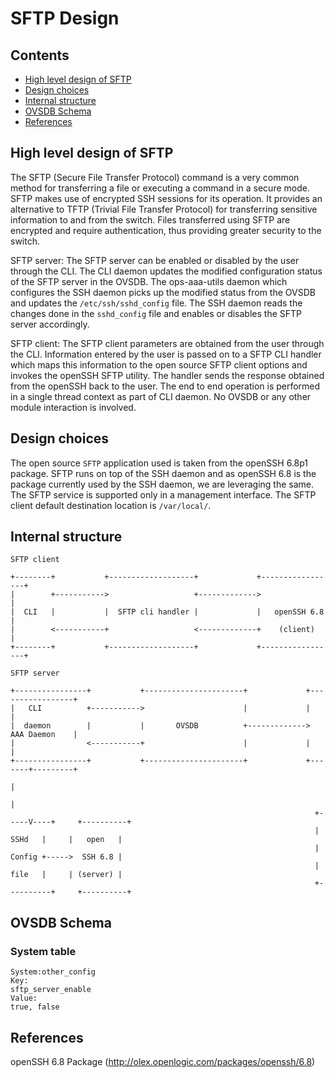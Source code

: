 # SFTP Design

## Contents
   - [High level design of SFTP](#high-level-design-of-sftp)
   - [Design choices](#design-choices)
   - [Internal structure](#internal-structure)
   - [OVSDB Schema](#ovsdb-schema)
   - [References](#references)

## High level design of SFTP
The SFTP (Secure File Transfer Protocol) command is a very common method for transferring a file or executing a command in a secure mode. SFTP makes use of encrypted SSH sessions for its operation. It provides an alternative to TFTP (Trivial File Transfer Protocol) for transferring sensitive information to and from the switch. Files transferred using SFTP are encrypted and require authentication, thus providing greater security to the switch.

SFTP server:
The SFTP server can be enabled or disabled by the user through the CLI. The CLI daemon updates the modified configuration status of the SFTP server in the OVSDB. The ops-aaa-utils daemon which configures the SSH daemon picks up the modified status from the OVSDB and updates the `/etc/ssh/sshd_config` file. The SSH daemon reads the changes done in the `sshd_config` file and enables or disables the SFTP server accordingly.

SFTP client:
The SFTP client parameters are obtained from the user through the CLI. Information entered by the user is passed on to a SFTP CLI handler which maps this information to the open source SFTP client options and invokes the openSSH SFTP utility. The handler sends the response obtained from the openSSH back to the user. The end to end operation is performed in a single thread context as part of CLI daemon.
No OVSDB or any other module interaction is involved.

## Design choices

The open source `SFTP` application used is taken from the openSSH 6.8p1 package. SFTP runs on top of the SSH daemon and as openSSH 6.8 is the package currently used by the SSH daemon, we are leveraging the same.
The SFTP service is supported only in a management interface.
The SFTP client default destination location is `/var/local/`.

## Internal structure

```ditaa
SFTP client

+--------+           +-------------------+             +-----------------+
|        +----------->                   +------------->                 |
|  CLI   |           |  SFTP cli handler |             |   openSSH 6.8   |
|        <-----------+                   <-------------+    (client)     |
+--------+           +-------------------+             +-----------------+

```

```ditaa
SFTP server

+----------------+           +----------------------+             +-----------------+
|   CLI          +----------->                      |             |                 |
|  daemon        |           |       OVSDB          +------------->   AAA Daemon    |
|                <-----------+                      |             |                 |
+----------------+           +----------------------+             +-------+---------+
                                                                          |
                                                                          |
                                                                    +-----V----+     +----------+
                                                                    |   SSHd   |     |   open   |
                                                                    |   Config +----->  SSH 6.8 |
                                                                    |   file   |     | (server) |
                                                                    +----------+     +----------+

```

## OVSDB Schema
### System table
```
System:other_config
Key:
sftp_server_enable
Value:
true, false
```

## References
openSSH 6.8 Package (http://olex.openlogic.com/packages/openssh/6.8)
